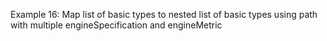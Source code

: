 Example 16:
Map list of basic types to nested list of basic types using path with multiple engineSpecification and engineMetric